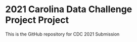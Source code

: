 # 2021 Carolina Data Challenge Project Project

This is the GitHub repository for CDC 2021 Submission
